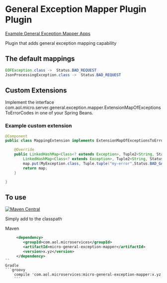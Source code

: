 # General Exception Mapper Plugin Plugin

[Example General Exception Mapper Apps](https://github.com/aol/micro-server/tree/master/micro-general-exception-mapper/src/test/java/app)

Plugin that adds  general exception mapping capability

## The default mappings

```java
EOFException.class ->  Status.BAD_REQUEST
JsonProcessingException.class ->  Status.BAD_REQUEST
```

## Custom Extensions

Implement the interface com.aol.micro.server.general.exception.mapper.ExtensionMapOfExceptionsToErrorCodes in one of your Spring Beans.

### Example custom extension

```java
@Component
public class MappingExtension implements ExtensionMapOfExceptionsToErrorCodes {

	@Override
	public LinkedHashMap<Class<? extends Exception>, Tuple2<String, Status>> getErrorMappings() {
		LinkedHashMap<Class<? extends Exception>, Tuple2<String, Status>> map = new LinkedHashMap<>();
		map.put(MyException.class, Tuple.tuple("my-error",Status.BAD_GATEWAY));
		return map;
	}

}
```



## To use

[![Maven Central](https://maven-badges.herokuapp.com/maven-central/com.aol.microservices/micro-general-exception-mapper/badge.svg)](https://maven-badges.herokuapp.com/maven-central/com.aol.microservices/micro-general-exception-mapper)

Simply add to the classpath

Maven 
```xml
     <dependency>
        <groupId>com.aol.microservices</groupId>  
        <artifactId>micro-general-exception-mapper</artifactId>
        <version>x.yz</version>
     </dependency>
``     
Gradle
```groovy
    compile 'com.aol.microservices:micro-general-exception-mapper:x.yz'
    ```
```
